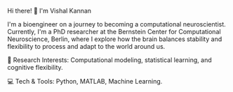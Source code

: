 Hi there! 👋 I'm Vishal Kannan

I'm a bioengineer on a journey to becoming a computational neuroscientist. Currently, I'm a PhD researcher at the Bernstein Center for Computational Neuroscience, Berlin, where I explore how the brain balances stability and flexibility to process and adapt to the world around us.

🔬 Research Interests: Computational modeling, statistical learning, and cognitive flexibility.

💻 Tech & Tools: Python, MATLAB, Machine Learning.

<!--
**vishkanzz/vishkanzz** is a ✨ _special_ ✨ repository because its `README.md` (this file) appears on your GitHub profile.

Here are some ideas to get you started:

- 🔭 I’m currently working on ...
- 🌱 I’m currently learning ...
- 👯 I’m looking to collaborate on ...
- 🤔 I’m looking for help with ...
- 💬 Ask me about ...
- 📫 How to reach me: ...
- 😄 Pronouns: ...
- ⚡ Fun fact: ...
-->

